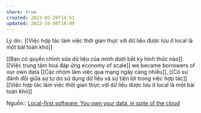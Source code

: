```yaml
---
share: true
created: 2023-05-26T14:51
updated: 2023-10-06T16:09
---
```

Lý do:: [[Việc hợp tác làm việc thời gian thực với dữ liệu được lưu ở local là một bài toán khó]]

[[Bạn có quyền chỉnh sửa dữ liệu của mình dưới bất kỳ hình thức nào]] 
[[Việc trung tâm hoá đáp ứng economy of scale]] 
we became borrowers of our own data
[[Các nhóm làm việc qua mạng ngày càng nhiều]], [[Có sự đánh đổi giữa sự tự do sử dụng dữ liệu và sự tiện lợi trong việc hợp tác]] [[Việc hợp tác làm việc thời gian thực với dữ liệu được lưu ở local là một bài toán khó]]

Nguồn:: [Local-first software: You own your data, in spite of the cloud](https://www.inkandswitch.com/local-first/)
